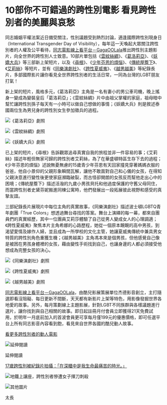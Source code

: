 # 10部你不可錯過的跨性別電影 看見跨性別者的美麗與哀愁

同志婚姻平權法案近日備受關注，性別議題受到熱烈討論，適逢國際跨性別現身日（International Transgender Day of Visibility），每年這一天喚起大眾關注跨性別者的人權及公平看待，[同志電影線上看平台－GagaOOLala](https://www.gagaoolala.com/tc/home)推出跨性別主題影片，向全世界的跨性別人士致意。10部片單包括《[雲紋絲綢](https://www.gagaoolala.com/tc/videos/59/moire-2014)》、《[葛洛莉亞](https://www.gagaoolala.com/tc/videos/90/gloria-2015)》、《[妖嬌大兵](https://www.gagaoolala.com/tc/videos/49/draft-day-2013)》等三部新上架短片，以及《[尋根](https://www.gagaoolala.com/tc/videos/76/to-sit-with-her-2014)》、《[少年芬恩的煩惱](https://www.gagaoolala.com/tc/videos/163/the-finnster-2010)》、《[傳統屋簷下](https://www.gagaoolala.com/tc/videos/80/under-the-last-roof-2013)》、《[艾莉絲](https://www.gagaoolala.com/tc/videos/50/elise-2014)》等短片，並有《[同樂演劇社](https://www.gagaoolala.com/tc/videos/35/the-year-we-thought-about-love-2015)》、《[跨性夏威夷](https://www.gagaoolala.com/tc/videos/27/kumu-hina-2014)》、《[越男越美](https://www.gagaoolala.com/tc/videos/21/finding-phong-2015)》等紀錄長片，多部國際影片讓你看見全世界跨性別者的生活日常，一同為台灣的LGBT朋友打氣！

新上架的短片，風格多元，《葛洛莉亞》主角是一名有妻小的男公車司機，晚上搖身一變成為變裝皇后「葛洛莉亞」；《雲紋絲綢》片中由祖父掌權的家庭，祖母暗中幫忙讓跨性別孫子每天有一小時可以做自己想做的事情；《妖嬌大兵》則是敘述泰國兩位生為男兒身的跨性別女生參加徵兵的過程。

![](//lalatai.com/sites/default/files/image/2016/1163/%E3%80%8A%E8%91%9B%E6%B4%9B%E8%8E%89%E4%BA%9E%E3%80%8B%E5%8A%87%E7%85%A7.jpg)《葛洛莉亞》劇照

![](//lalatai.com/sites/default/files/image/2016/1164/%E3%80%8A%E9%9B%B2%E7%B4%8B%E7%B5%B2%E7%B6%A2%E3%80%8B%E5%8A%87%E7%85%A7.jpg)《雲紋絲綢》劇照

![](//lalatai.com/sites/default/files/image/2016/1165/%E3%80%8A%E5%A6%96%E5%AC%8C%E5%A4%A7%E5%85%B5%E3%80%8B%E5%8A%87%E7%85%A7.png)《妖嬌大兵》劇照

已上架的短片，《尋根》告訴觀眾追尋真實自我的旅程並非一件容易的事；《艾莉絲》描述年輕但無家可歸的跨性別者艾莉絲，為了在華盛頓特區生存下去的過程；《少年芬恩的煩惱》述說無憂無慮的15歲青少年芬恩有天回家撞見穿著媽媽衣服的爸爸，他自小景仰的父親形象瞬間瓦解，讓他不敢面對自己和心儀的女孩，在得知父親決意進行變性後更使家庭瀕臨破裂，而古怪卻開朗的女孩反而幫他走出心中的困境；《傳統屋簷下》描述活潑的九歲小男孩貝托和他過度保護的守舊父母同住，而當跨性別者史黛芬妮搬進同棟公寓時，他們發展出一段拓展彼此視野和感受的真摯友誼。

三部紀錄長片展現片中每位主角的真實故事，《同樂演劇社》描述波士頓LGBTQ青年劇團「True Colors」想透過舞台尋找的答案。舞台上演繹的每一幕，都來自團員們的真實經歷，其中一位團員艾莉莎體驗了自己從男人變成女人的心理調適；《跨性夏威夷》聚焦本片主角希娜的心路歷程，她從一個原本靦靦的高中男孩，到渴望愛情及嫁作人婦，並且成為一所學校的文化主管，她讓夏威夷傳統中兼具男女特質的跨性別角色重獲生機；《越男越美》主角馮本來是個男孩，但他感覺自己像是被困在男孩身體裡的女孩，藉由變性手術找到自己，也讓身邊的人都必須接受他想成為完整女孩的決心。

![](//lalatai.com/sites/default/files/image/2016/1166/%E3%80%8A%E5%90%8C%E6%A8%82%E6%BC%94%E5%8A%87%E7%A4%BE%E3%80%8B%E5%8A%87%E7%85%A7.jpg)《同樂演劇社》劇照

![](//lalatai.com/sites/default/files/image/2016/1167/%E3%80%8A%E8%B7%A8%E6%80%A7%E5%A4%8F%E5%A8%81%E5%A4%B7%E3%80%8B%E5%8A%87%E7%85%A7.jpg)《跨性夏威夷》劇照

![](//lalatai.com/sites/default/files/image/2016/1168/%E3%80%8A%E8%B6%8A%E7%94%B7%E8%B6%8A%E7%BE%8E%E3%80%8B%E5%8A%87%E7%85%A7.jpg)《越男越美》劇照

[同志電影線上看平台－GagaOOLala](https://www.gagaoolala.com/tc/home)，由酷兒影展策展單位杰德影音創立，主打隨選即看沒阻礙、每日更新不間斷，天天都有新影片上架等特色，用影像發掘世界各地愛的故事。另外，每月策劃線上主題影展，針對LGBT不同族群與各樣議題進行選片，讓你找到與自己相關的故事。即日起註冊月付會員立即獲得21天免費試用，於明年一月底前加入的首波會員更可享每月僅199元的優惠價格，即可任選平台上所有同志影音內容看到飽，看見來自世界各國的酷兒動人故事。

[看更多跨性別者的動人電影](https://www.gagaoolala.com/tc/topic/18/international-transgender-day-of-visibility)

![延伸閱讀](//lalatai.com/sites/default/files/image/2017/2927/9.jpg)

延伸閱讀

[17歲跨性別被紀錄片拍攝：「在深櫃中是我生命最痛苦的時光。」](//lalatai.com/news/17%E6%AD%B2%E8%B7%A8%E6%80%A7%E5%88%A5%E8%A2%AB%E7%B4%80%E9%8C%84%E7%89%87%E6%8B%8D%E6%94%9D%EF%BC%9A%E3%80%8C%E5%9C%A8%E6%B7%B1%E6%AB%83%E4%B8%AD%E6%98%AF%E6%88%91%E7%94%9F%E5%91%BD%E6%9C%80%E7%97%9B%E8%8B%A6%E7%9A%84%E6%99%82%E5%85%89%E3%80%82%E3%80%8D)

![地鐵上讓座，跨性別者慘遭女子揮刀刺殺](//lalatai.com/news/%E5%9C%B0%E9%90%B5%E4%B8%8A%E8%AE%93%E5%BA%A7%EF%BC%8C%E8%B7%A8%E6%80%A7%E5%88%A5%E8%80%85%E6%85%98%E9%81%AD%E5%A5%B3%E5%AD%90%E6%8F%AE%E5%88%80%E5%88%BA%E6%AE%BA)

![其他圖片](//lalatai.com/sites/default/files/styles/article_cover-desktop-1x/public/image/2016/1741/mgid-ao-image-logotv.com-216185.jpeg?itok=-ZIBl179&timestamp=1483145871)

太長
<!-- tcd_original_link https://lalatai.com/life/10%E9%83%A8%E4%BD%A0%E4%B8%8D%E5%8F%AF%E9%8C%AF%E9%81%8E%E7%9A%84%E8%B7%A8%E6%80%A7%E5%88%A5%E9%9B%BB%E5%BD%B1-%E7%9C%8B%E8%A6%8B%E8%B7%A8%E6%80%A7%E5%88%A5%E8%80%85%E7%9A%84%E7%BE%8E%E9%BA%97%E8%88%87%E5%93%80%E6%84%81 -->
